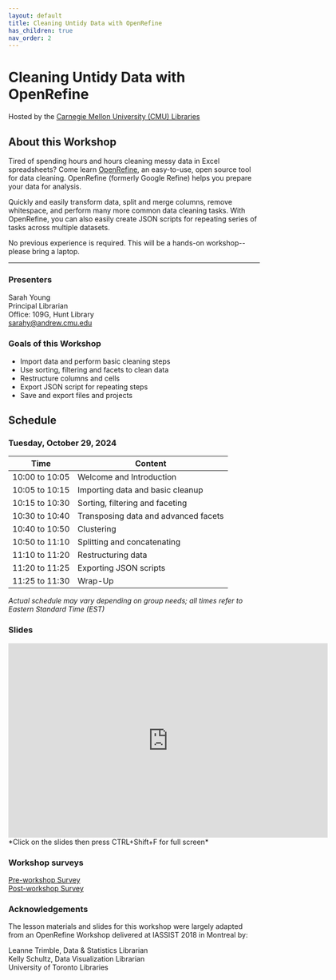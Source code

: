 ```yaml
---
layout: default
title: Cleaning Untidy Data with OpenRefine
has_children: true
nav_order: 2
---
```


# Cleaning Untidy Data with OpenRefine
Hosted by the [Carnegie Mellon University (CMU) Libraries](https://www.library.cmu.edu/)

## About this Workshop

Tired of spending hours and hours cleaning messy data in Excel spreadsheets? Come learn [OpenRefine](http://openrefine.org/), an easy-to-use, open source tool for data cleaning. OpenRefine (formerly Google Refine) helps you prepare your data for analysis. 

Quickly and easily transform data, split and merge columns, remove whitespace, and perform many more common data cleaning tasks. With OpenRefine, you can also easily create JSON scripts for repeating series of tasks across multiple datasets.

No previous experience is required. This will be a hands-on workshop--please bring a laptop.

____
### Presenters
Sarah Young <a href='https://github.com/rootsandberries' target='_blank'><img src='../content/img/GitHub-Mark-custom.svg' style='width:15px; padding:0; border:none !important;'></a>  
Principal Librarian  
Office: 109G, Hunt Library  
[sarahy@andrew.cmu.edu](mailto:sarahy@andrew.cmu.edu)

### Goals of this Workshop
* Import data and perform basic cleaning steps
* Use sorting, filtering and facets to clean data
* Restructure columns and cells
* Export JSON script for repeating steps
* Save and export files and projects

## Schedule

### Tuesday, October 29, 2024

| Time | Content|
| --- | ---|
| 10:00 to 10:05 | Welcome and Introduction|
| 10:05 to 10:15 | Importing data and basic cleanup |
| 10:15 to 10:30| Sorting, filtering and faceting |
| 10:30 to 10:40| Transposing data and advanced facets |
| 10:40 to 10:50| Clustering |
| 10:50 to 11:10| Splitting and concatenating |
| 11:10 to 11:20| Restructuring data |
| 11:20 to 11:25| Exporting JSON scripts |
| 11:25 to 11:30| Wrap-Up|

_Actual schedule may vary depending on group needs; all times refer to Eastern Standard Time (EST)_    

### Slides  
<iframe src="https://docs.google.com/presentation/d/e/2PACX-1vQH8JCcDoRcBAEwfvWooqwDz5UvKiZpNJ98-xw9EcPqkHEHZQKZwUDGTLKO7apC9nVUOJkO-AGexzy_/embed?start=false&loop=false&delayms=60000" frameborder="0" width="640" height="389" allowfullscreen="true" mozallowfullscreen="true" webkitallowfullscreen="true"></iframe> *Click on the slides then press CTRL+Shift+F for full screen*

### Workshop surveys
[Pre-workshop Survey](https://forms.gle/YFMiNQKwKKtWZ2tU7)    
[Post-workshop Survey](https://forms.gle/AGiX31fVaaqQmuRR7)    

### Acknowledgements

The lesson materials and slides for this workshop were largely adapted from an OpenRefine Workshop delivered at IASSIST 2018 in Montreal by:  

Leanne Trimble, Data & Statistics Librarian  
Kelly Schultz, Data Visualization Librarian  
University of Toronto Libraries

